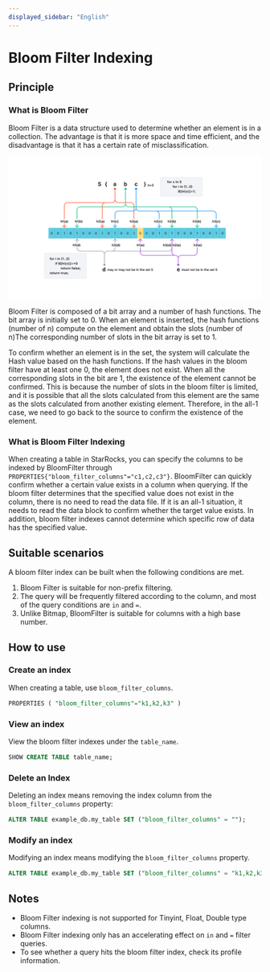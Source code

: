 ```yaml
---
displayed_sidebar: "English"
---
```


# Bloom Filter Indexing

## Principle

### What is Bloom Filter

Bloom Filter is a data structure used to determine whether an element is in a collection. The advantage is that it is more space and time efficient, and the disadvantage is that it has a certain rate of misclassification.

![bloomfilter](../assets/3.7.1.png)

Bloom Filter is composed of a bit array and a number of hash functions. The bit array is initially set to 0. When an element is inserted, the hash functions (number of n) compute on the element and obtain the slots (number of n)The corresponding number of slots in the bit array is set to 1.

To confirm whether an element is in the set, the system will calculate the Hash value based on the hash functions. If the hash values in the bloom filter have at least one 0, the element does not exist. When all the corresponding slots in the bit are 1, the existence of the element cannot be confirmed. This is because the number of slots in the bloom filter is limited, and it is possible that all the slots calculated from this element are the same as the slots calculated from another existing element. Therefore, in the all-1 case, we need to go back to the source to confirm the existence of the element.

### What is Bloom Filter Indexing

When creating a table in StarRocks, you can specify the columns to be indexed by BloomFilter through `PROPERTIES{"bloom_filter_columns"="c1,c2,c3"}`. BloomFilter can quickly confirm whether a certain value exists in a column when querying. If the bloom filter determines that the specified value does not exist in the column, there is no need to read the data file. If it is an all-1 situation, it needs to read the data block to confirm whether the target value exists. In addition, bloom filter indexes cannot determine which specific row of data has the specified value.

## Suitable scenarios

A bloom filter index can be built when the following conditions are met.

1. Bloom Filter is suitable for non-prefix filtering.
2. The query will be frequently filtered according to the column, and most of the query conditions are `in` and `=`.
3. Unlike Bitmap, BloomFilter is suitable for columns with a high base number.

## How to use

### Create an index

When creating a table, use `bloom_filter_columns`.

~~~ SQL
PROPERTIES ( "bloom_filter_columns"="k1,k2,k3" )
~~~

### View an index

View the bloom filter indexes under the `table_name`.

~~~ SQL
SHOW CREATE TABLE table_name;
~~~

### Delete an Index

Deleting an index means removing the index column from the `bloom_filter_columns` property:

~~~ SQL
ALTER TABLE example_db.my_table SET ("bloom_filter_columns" = "");
~~~

### Modify an index

Modifying an index means modifying the `bloom_filter_columns` property.

~~~SQL
ALTER TABLE example_db.my_table SET ("bloom_filter_columns" = "k1,k2,k3");
~~~

## Notes

* Bloom Filter indexing is not supported for Tinyint, Float, Double type columns.
* Bloom Filter indexing only has an accelerating effect on `in` and `=` filter queries.
* To see whether a query hits the bloom filter index, check its profile information.
